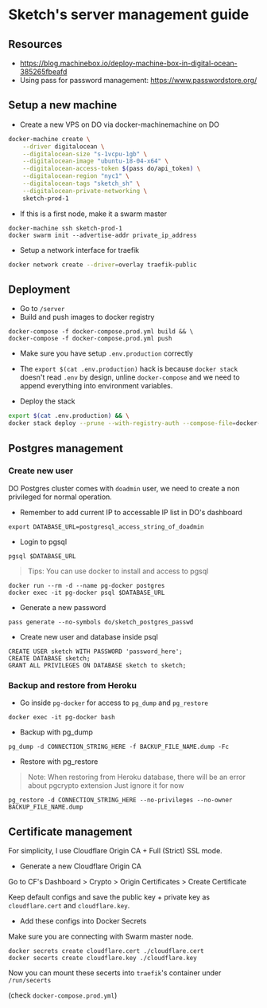 # Sketch's server management guide

## Resources

- https://blog.machinebox.io/deploy-machine-box-in-digital-ocean-385265fbeafd
- Using pass for password management: https://www.passwordstore.org/

## Setup a new machine

- Create a new VPS on DO via docker-machinemachine on DO

```sh
docker-machine create \
	--driver digitalocean \
	--digitalocean-size "s-1vcpu-1gb" \
	--digitalocean-image "ubuntu-18-04-x64" \
	--digitalocean-access-token $(pass do/api_token) \
	--digitalocean-region "nyc1" \
	--digitalocean-tags "sketch_sh" \
	--digitalocean-private-networking \
	sketch-prod-1
```

- If this is a first node, make it a swarm master

```
docker-machine ssh sketch-prod-1
docker swarm init --advertise-addr private_ip_address
```

- Setup a network interface for traefik

```sh
docker network create --driver=overlay traefik-public
```

## Deployment

- Go to `/server`
- Build and push images to docker registry

```
docker-compose -f docker-compose.prod.yml build && \
docker-compose -f docker-compose.prod.yml push
```

- Make sure you have setup `.env.production` correctly
- The `export $(cat .env.production)` hack is because `docker stack` doesn't read `.env` by design, unline `docker-compose` and we need to append everything into environment variables.

- Deploy the stack

```sh
export $(cat .env.production) && \
docker stack deploy --prune --with-registry-auth --compose-file=docker-compose.prod.yml sketch
```

## Postgres management

### Create new user

DO Postgres cluster comes with `doadmin` user, we need to create a non privileged for normal operation.

- Remember to add current IP to accessable IP list in DO's dashboard

```
export DATABASE_URL=postgresql_access_string_of_doadmin
```

- Login to pgsql

```
pgsql $DATABASE_URL
```

> Tips:
> You can use docker to install and access to pgsql

```
docker run --rm -d --name pg-docker postgres
docker exec -it pg-docker psql $DATABASE_URL
```

- Generate a new password

```
pass generate --no-symbols do/sketch_postgres_passwd
```

- Create new user and database inside psql

```
CREATE USER sketch WITH PASSWORD 'password_here';
CREATE DATABASE sketch;
GRANT ALL PRIVILEGES ON DATABASE sketch to sketch;
```

### Backup and restore from Heroku

- Go inside `pg-docker` for access to `pg_dump` and `pg_restore`

```
docker exec -it pg-docker bash
```

- Backup with pg_dump

```
pg_dump -d CONNECTION_STRING_HERE -f BACKUP_FILE_NAME.dump -Fc
```

- Restore with pg_restore

> Note: When restoring from Heroku database, there will be an error about pgcrypto extension
> Just ignore it for now

```
pg_restore -d CONNECTION_STRING_HERE --no-privileges --no-owner BACKUP_FILE_NAME.dump
```

## Certificate management

For simplicity, I use Cloudflare Origin CA + Full (Strict) SSL mode.

- Generate a new Cloudflare Origin CA

Go to CF's Dashboard > Crypto > Origin Certificates > Create Certificate

Keep default configs and save the public key + private key as `cloudflare.cert` and `cloudflare.key`.

- Add these configs into Docker Secrets

Make sure you are connecting with Swarm master node.

```
docker secrets create cloudflare.cert ./cloudflare.cert
docker secerts create cloudflare.key ./cloudflare.key
```

Now you can mount these secerts into `traefik`'s container under `/run/secerts`

(check `docker-compose.prod.yml`)
